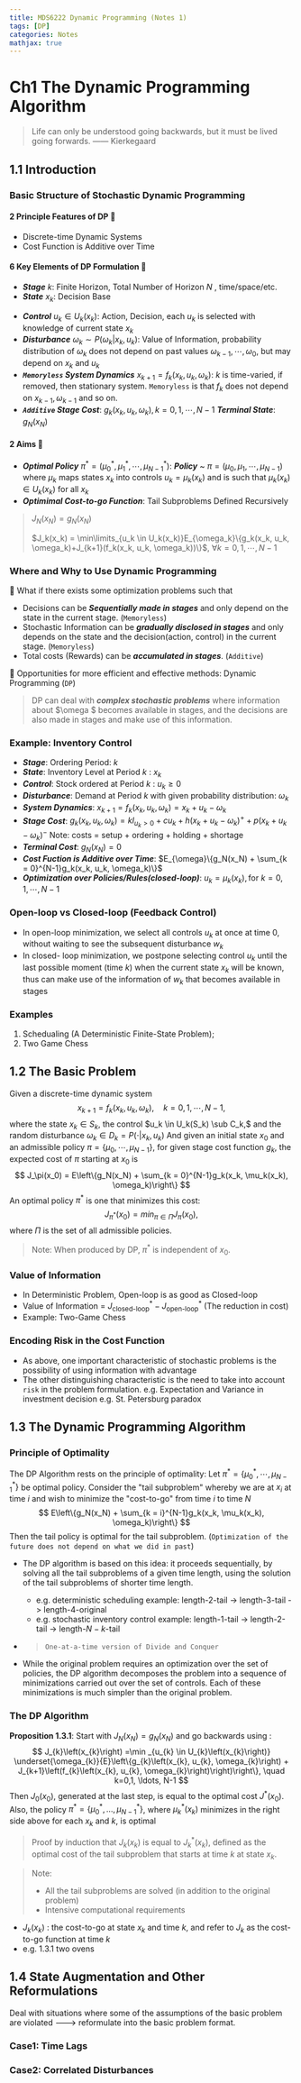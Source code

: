```yaml
---
title: MDS6222 Dynamic Programming (Notes 1)
tags: [DP]
categories: Notes
mathjax: true
---
```


# Ch1 The Dynamic Programming Algorithm
>Life can only be understood going backwards,
>but it must be lived going forwards.
>—— Kierkegaard

<!-- more -->

## 1.1 Introduction

### Basic Structure of Stochastic Dynamic Programming

#### **2** Principle Features of DP 👀
* Discrete-time Dynamic Systems
* Cost Function is Additive over Time

#### **6** Key Elements of DP Formulation 👀
* ***Stage***  $k$: Finite Horizon, Total Number of Horizon $N$ , time/space/etc.
* ***State*** $x_k$: Decision Base
- ***Control*** $u_k \in U_k(x_k)$: Action, Decision, each $u_k$ is selected with knowledge of current state $x_k$
- ***Disturbance***  $\omega_k \sim P(\omega_k|x_k, u_k)$: Value of Information, probability distribution of $\omega_k$ does not depend on past values $\omega_{k-1}, \dotsm, \omega_0$, but may depend on $x_k$ and $u_k$
- ***`Memoryless` System Dynamics*** $x_{k+1} = f_k(x_k, u_k, \omega_k)$: $k$ is time-varied, if removed, then stationary system.  `Memoryless` is that $f_k$ does not depend on $x_{k-1}, \omega_{k-1}$ and so on.
- ***`Additive` Stage Cost***: $g_k(x_k, u_k, \omega_k), k = 0, 1, \dotsm, N-1$
     ***Terminal State***: $g_N(x_N)$

#### **2** Aims 👀

- ***Optimal Policy*** $\pi^* = \left(\mu_0^*, \mu_1^*, \dotsm, \mu_{N-1}^* \right)$: ***Policy*** ~ $\pi = \left(\mu_0, \mu_1, \dotsm, \mu_{N-1}\right)$ where $\mu_k$ maps states $x_k$ into controls $u_k = \mu_k(x_k)$ and is such that $\mu_k(x_k) \in U_k(x_k)$ for all $x_k$
- ***Optimimal Cost-to-go Function***: Tail Subproblems Defined Recursively

> $J_N(x_N) = g_N(x_N)$
>
> $J_k(x_k) = \min\limits_{u_k \in U_k(x_k)}E_{\omega_k}\{g_k(x_k, u_k, \omega_k)+J_{k+1}(f_k(x_k, u_k, \omega_k))\}$,  $\forall k = 0, 1, \dotsm, N-1$


### Where and Why to Use Dynamic Programming

👀️ What if there exists some optimization problems such that

* Decisions can be ***Sequentially made in stages*** and only depend on the state in the current stage.  (`Memoryless`)
* Stochastic Information can be ***gradually disclosed in stages*** and only depends on the state and the decision(action, control) in the current stage. (`Memoryless`)
* Total costs (Rewards) can be ***accumulated in stages***. (`Additive`)

🚀️ Opportunities for more efficient and effective methods: Dynamic Programming (`DP`)
>DP can deal with ***complex stochastic problems*** where information about $\omega  $ becomes available in stages, and the decisions are also made in stages and make use of this information.


### Example: Inventory Control
- ***Stage***: Ordering Period: $k$
- ***State***: Inventory Level at Period $k$ : $x_k$
- ***Control***: Stock ordered at Period $k$ : $u_k \ge 0$
- ***Disturbance***: Demand at Period $k$ with given probability distribution: $\omega_k$
- ***System Dynamics***: $x_{k+1} = f_k(x_k, u_k, \omega_k) = x_k + u_k - \omega_k$
- ***Stage Cost***: $g_k(x_k, u_k, \omega_k) = kI_{u_k>0} + cu_k + h(x_k + u_k - \omega_k)^{+} + p(x_k + u_k - \omega_k)^{-}$
  Note: costs = setup + ordering + holding + shortage
- ***Terminal Cost***: $g_N(x_N) = 0$
- ***Cost Fuction is Additive over Time***: $E_{\omega}\{g_N(x_N) + \sum_{k = 0}^{N-1}g_k(x_k, u_k, \omega_k)\}$
- ***Optimization over Policies/Rules(closed-loop)***: $u_k = \mu_k(x_k), \text{for} \ k=0, 1, \cdots, N-1$

### Open-loop vs Closed-loop (Feedback Control)
- In open-loop minimization, we select all controls $u_k$ at once at time 0, without waiting to see the subsequent disturbance $w_k$
- In closed- loop minimization, we postpone selecting control $u_k$ until the last possible moment (time $k$) when the current state $x_k$ will be known, thus can make use of the information of $w_k$ that becomes available in stages

### Examples
1. Schedualing (A Deterministic Finite-State Problem);
2. Two Game Chess


## 1.2 The Basic Problem
Given a discrete-time dynamic system
$$
x_{k+1} = f_k(x_k, u_k, \omega_k), \quad k = 0, 1, \cdots, N-1,
$$
where the state $x_k \in S_k,$ the control $u_k \in U_k(S_k) \sub C_k,$ and the random disturbance $\omega_k \in D_k = P(\cdot|x_k, u_k)$
And given an initial state $x_0$ and an admissible policy $\pi = \{\mu_0, \cdots, \mu_{N-1}\},$ for given stage cost function $g_k,$ the expected cost of $\pi$ starting at $x_0$ is
$$
J_\pi(x_0) = E\left\{g_N(x_N) + \sum_{k = 0}^{N-1}g_k(x_k, \mu_k(x_k), \omega_k)\right\}
$$
An optimal policy $\pi^*$ is one that minimizes this cost:
$$
J_{\pi^*}(x_0) = min_{\pi\in\Pi}J_\pi(x_0),
$$
where $\Pi$ is the set of all admissible policies.
> Note: When produced by DP, $\pi^*$ is independent of $x_0.$


### Value of Information
-  In Deterministic Problem, Open-loop is as good as Closed-loop
-  Value of Information = $J^*_{\text{closed-loop}} - J^*_{\text{open-loop}}$  (The reduction in cost)
-  Example: Two-Game Chess

### Encoding Risk in the Cost Function
- As above, one important characteristic of stochastic problems is the possibility of using information with advantage
- The other distinguishing characteristic is the need to take into account `risk` in the problem formulation.
  e.g. Expectation and Variance in investment decision
  e.g. St. Petersburg paradox


## 1.3 The Dynamic Programming Algorithm
### Principle of Optimality
The DP Algorithm rests on the principle of optimality:
Let $\pi^* = \{\mu_0^*, \cdots, \mu_{N-1}^*\}$ be optimal policy. Consider the "tail subproblem" whereby we are at $x_i$ at time $i$ and wish to minimize the "cost-to-go" from time $i$ to time $N$
$$
E\left\{g_N(x_N) + \sum_{k = i}^{N-1}g_k(x_k, \mu_k(x_k), \omega_k)\right\}
$$
Then the tail policy is optimal for the tail subproblem. (`Optimization of the future does not depend on what we did in past`)

- The DP algorithm is based on this idea: it proceeds sequentially, by solving all the tail subproblems of a given time length, using the solution of the tail subproblems of shorter time length.
  - e.g. deterministic scheduling example: length-2-tail -> length-3-tail -> length-4-original
  - e.g. stochastic inventory control example: length-1-tail -> length-2-tail ->  length-$N-k$-tail

- > `One-at-a-time version of Divide and Conquer`
-  While the original problem requires an optimization over the set of policies, the DP algorithm decomposes the problem into a sequence of minimizations carried out over the set of controls. Each of these minimizations is much simpler than the original problem.



### The DP Algorithm
**Proposition 1.3.1**: Start with $J_N(x_N) = g_N(x_N)$ and go backwards using :
$$
J_{k}\left(x_{k}\right) =\min _{u_{k} \in U_{k}\left(x_{k}\right)} \underset{\omega_{k}}{E}\left\{g_{k}\left(x_{k}, u_{k}, \omega_{k}\right) + J_{k+1}\left(f_{k}\left(x_{k}, u_{k}, \omega_{k}\right)\right)\right\}, \quad k=0,1, \ldots, N-1
$$
Then $J_0(x_0),$ generated at the last step, is equal to the optimal cost $J^*(x_0)$. Also, the policy $\pi^* = \left\{\mu_0^*, \ldots, \mu_{N-1}^* \right\}$, where $\mu_k^*(x_k)$ minimizes in the right side above for each $x_k$ and $k$, is optimal

> Proof by induction that $J_k(x_k)$ is equal to $J_k^*(x_k)$, defined as the optimal cost of the tail subproblem that starts at time $k$ at state $x_k$.

>Note:
>    - All the tail subproblems are solved (in addition to the original problem)
>    - Intensive computational requirements
>



- $J_k(x_k)$ : the cost-to-go at state $x_k$ and time $k$, and refer to $J_k$ as the cost-to-go function at time $k$
- e.g. 1.3.1 two ovens


## 1.4 State Augmentation and Other Reformulations
Deal with situations where some of the assumptions of the basic problem are violated ---> reformulate into the basic problem format.

### Case1: Time Lags
### Case2: Correlated Disturbances















